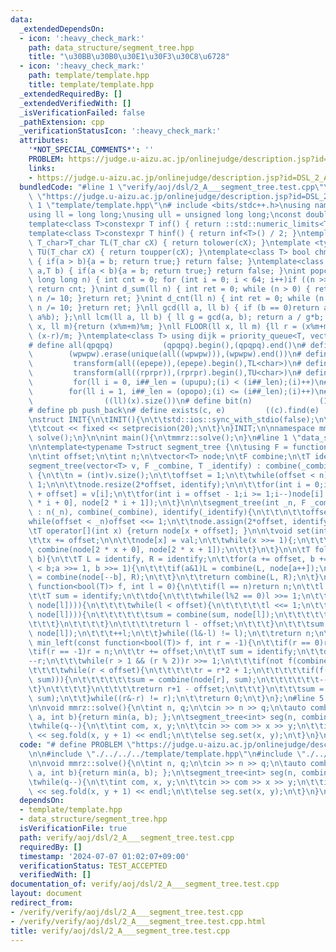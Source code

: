 ```yaml
---
data:
  _extendedDependsOn:
  - icon: ':heavy_check_mark:'
    path: data_structure/segment_tree.hpp
    title: "\u30BB\u30B0\u30E1\u30F3\u30C8\u6728"
  - icon: ':heavy_check_mark:'
    path: template/template.hpp
    title: template/template.hpp
  _extendedRequiredBy: []
  _extendedVerifiedWith: []
  _isVerificationFailed: false
  _pathExtension: cpp
  _verificationStatusIcon: ':heavy_check_mark:'
  attributes:
    '*NOT_SPECIAL_COMMENTS*': ''
    PROBLEM: https://judge.u-aizu.ac.jp/onlinejudge/description.jsp?id=DSL_2_A
    links:
    - https://judge.u-aizu.ac.jp/onlinejudge/description.jsp?id=DSL_2_A
  bundledCode: "#line 1 \"verify/aoj/dsl/2_A___segment_tree.test.cpp\"\n# define PROBLEM\
    \ \"https://judge.u-aizu.ac.jp/onlinejudge/description.jsp?id=DSL_2_A\"\n\n#line\
    \ 1 \"template/template.hpp\"\n# include <bits/stdc++.h>\nusing namespace std;\n\
    using ll = long long;\nusing ull = unsigned long long;\nconst double pi = acos(-1);\n\
    template<class T>constexpr T inf() { return ::std::numeric_limits<T>::max(); }\n\
    template<class T>constexpr T hinf() { return inf<T>() / 2; }\ntemplate <typename\
    \ T_char>T_char TL(T_char cX) { return tolower(cX); }\ntemplate <typename T_char>T_char\
    \ TU(T_char cX) { return toupper(cX); }\ntemplate<class T> bool chmin(T& a,T b)\
    \ { if(a > b){a = b; return true;} return false; }\ntemplate<class T> bool chmax(T&\
    \ a,T b) { if(a < b){a = b; return true;} return false; }\nint popcnt(unsigned\
    \ long long n) { int cnt = 0; for (int i = 0; i < 64; i++)if ((n >> i) & 1)cnt++;\
    \ return cnt; }\nint d_sum(ll n) { int ret = 0; while (n > 0) { ret += n % 10;\
    \ n /= 10; }return ret; }\nint d_cnt(ll n) { int ret = 0; while (n > 0) { ret++;\
    \ n /= 10; }return ret; }\nll gcd(ll a, ll b) { if (b == 0)return a; return gcd(b,\
    \ a%b); };\nll lcm(ll a, ll b) { ll g = gcd(a, b); return a / g*b; };\nll MOD(ll\
    \ x, ll m){return (x%m+m)%m; }\nll FLOOR(ll x, ll m) {ll r = (x%m+m)%m; return\
    \ (x-r)/m; }\ntemplate<class T> using dijk = priority_queue<T, vector<T>, greater<T>>;\n\
    # define all(qpqpq)           (qpqpq).begin(),(qpqpq).end()\n# define UNIQUE(wpwpw)\
    \        (wpwpw).erase(unique(all((wpwpw))),(wpwpw).end())\n# define LOWER(epepe)\
    \         transform(all((epepe)),(epepe).begin(),TL<char>)\n# define UPPER(rprpr)\
    \         transform(all((rprpr)),(rprpr).begin(),TU<char>)\n# define rep(i,upupu)\
    \         for(ll i = 0, i##_len = (upupu);(i) < (i##_len);(i)++)\n# define reps(i,opopo)\
    \        for(ll i = 1, i##_len = (opopo);(i) <= (i##_len);(i)++)\n# define len(x)\
    \                ((ll)(x).size())\n# define bit(n)               (1LL << (n))\n\
    # define pb push_back\n# define exists(c, e)         ((c).find(e) != (c).end())\n\
    \nstruct INIT{\n\tINIT(){\n\t\tstd::ios::sync_with_stdio(false);\n\t\tstd::cin.tie(0);\n\
    \t\tcout << fixed << setprecision(20);\n\t}\n}INIT;\n\nnamespace mmrz {\n\tvoid\
    \ solve();\n}\n\nint main(){\n\tmmrz::solve();\n}\n#line 1 \"data_structure/segment_tree.hpp\"\
    \n\ntemplate<typename T>struct segment_tree {\n\tusing F = function<T(T, T)>;\n\
    \n\tint offset;\n\tint n;\n\tvector<T> node;\n\tF combine;\n\tT identify;\n\n\t\
    segment_tree(vector<T> v, F _combine, T _identify) : combine(_combine), identify(_identify)\
    \ {\n\t\tn = (int)v.size();\n\t\toffset = 1;\n\t\twhile(offset < n)offset <<=\
    \ 1;\n\n\t\tnode.resize(2*offset, identify);\n\n\t\tfor(int i = 0;i < n;i++)node[i\
    \ + offset] = v[i];\n\t\tfor(int i = offset - 1;i >= 1;i--)node[i] = combine(node[2\
    \ * i + 0], node[2 * i + 1]);\n\t}\n\n\tsegment_tree(int _n, F _combine, T _identify)\
    \ : n(_n), combine(_combine), identify(_identify){\n\t\t\n\t\toffset = 1;\n\t\t\
    while(offset < _n)offset <<= 1;\n\t\tnode.assign(2*offset, identify);\n\t}\n\n\
    \tT operator[](int x) {return node[x + offset]; }\n\n\tvoid set(int x, T val){\n\
    \t\tx += offset;\n\n\t\tnode[x] = val;\n\t\twhile(x >>= 1){;\n\t\t\tnode[x] =\
    \ combine(node[2 * x + 0], node[2 * x + 1]);\n\t\t}\n\t}\n\n\tT fold(int a, int\
    \ b){\n\t\tT L = identify, R = identify;\n\t\tfor(a += offset, b += offset; a\
    \ < b;a >>= 1, b >>= 1){\n\t\t\tif(a&1)L = combine(L, node[a++]);\n\t\t\tif(b&1)R\
    \ = combine(node[--b], R);\n\t\t}\n\t\treturn combine(L, R);\n\t}\n\n\tint max_right(const\
    \ function<bool(T)> f, int l = 0){\n\t\tif(l == n)return n;\n\t\tl += offset;\n\
    \t\tT sum = identify;\n\t\tdo{\n\t\t\twhile(l%2 == 0)l >>= 1;\n\t\t\tif(not f(combine(sum,\
    \ node[l]))){\n\t\t\t\twhile(l < offset){\n\t\t\t\t\tl <<= 1;\n\t\t\t\t\tif(f(combine(sum,\
    \ node[l]))){\n\t\t\t\t\t\tsum = combine(sum, node[l]);\n\t\t\t\t\t\t++l;\n\t\t\
    \t\t\t}\n\t\t\t\t}\n\t\t\t\treturn l - offset;\n\t\t\t}\n\t\t\tsum = combine(sum,\
    \ node[l]);\n\t\t\t++l;\n\t\t}while((l&-l) != l);\n\t\treturn n;\n\t}\n\n\tint\
    \ min_left(const function<bool(T)> f, int r = -1){\n\t\tif(r == 0)return 0;\n\t\
    \tif(r == -1)r = n;\n\t\tr += offset;\n\t\tT sum = identify;\n\t\tdo{\n\t\t\t\
    --r;\n\t\t\twhile(r > 1 && (r % 2))r >>= 1;\n\t\t\tif(not f(combine(node[r], sum))){\n\
    \t\t\t\twhile(r < offset){\n\t\t\t\t\tr = r*2 + 1;\n\t\t\t\t\tif(f(combine(node[r],\
    \ sum))){\n\t\t\t\t\t\tsum = combine(node[r], sum);\n\t\t\t\t\t\t--r;\n\t\t\t\t\
    \t}\n\t\t\t\t}\n\t\t\t\treturn r+1 - offset;\n\t\t\t}\n\t\t\tsum = combine(node[r],\
    \ sum);\n\t\t}while((r&-r) != r);\n\t\treturn 0;\n\t}\n};\n#line 5 \"verify/aoj/dsl/2_A___segment_tree.test.cpp\"\
    \n\nvoid mmrz::solve(){\n\tint n, q;\n\tcin >> n >> q;\n\tauto combine = [](int\
    \ a, int b){return min(a, b); };\n\tsegment_tree<int> seg(n, combine, inf<int>());\n\
    \twhile(q--){\n\t\tint com, x, y;\n\t\tcin >> com >> x >> y;\n\t\tif(com)cout\
    \ << seg.fold(x, y + 1) << endl;\n\t\telse seg.set(x, y);\n\t}\n}\n"
  code: "# define PROBLEM \"https://judge.u-aizu.ac.jp/onlinejudge/description.jsp?id=DSL_2_A\"\
    \n\n#include \"./../../../template/template.hpp\"\n#include \"./../../../data_structure/segment_tree.hpp\"\
    \n\nvoid mmrz::solve(){\n\tint n, q;\n\tcin >> n >> q;\n\tauto combine = [](int\
    \ a, int b){return min(a, b); };\n\tsegment_tree<int> seg(n, combine, inf<int>());\n\
    \twhile(q--){\n\t\tint com, x, y;\n\t\tcin >> com >> x >> y;\n\t\tif(com)cout\
    \ << seg.fold(x, y + 1) << endl;\n\t\telse seg.set(x, y);\n\t}\n}\n"
  dependsOn:
  - template/template.hpp
  - data_structure/segment_tree.hpp
  isVerificationFile: true
  path: verify/aoj/dsl/2_A___segment_tree.test.cpp
  requiredBy: []
  timestamp: '2024-07-07 01:02:07+09:00'
  verificationStatus: TEST_ACCEPTED
  verifiedWith: []
documentation_of: verify/aoj/dsl/2_A___segment_tree.test.cpp
layout: document
redirect_from:
- /verify/verify/aoj/dsl/2_A___segment_tree.test.cpp
- /verify/verify/aoj/dsl/2_A___segment_tree.test.cpp.html
title: verify/aoj/dsl/2_A___segment_tree.test.cpp
---
```

